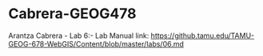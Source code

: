# Cabrera-GEOG478

Arantza Cabrera - Lab 6:-
Lab Manual link: https://github.tamu.edu/TAMU-GEOG-678-WebGIS/Content/blob/master/labs/06.md